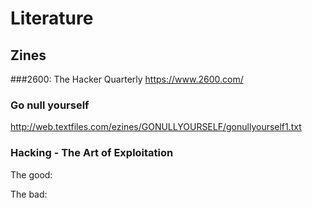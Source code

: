 # Literature


## Zines


###2600: The Hacker Quarterly
https://www.2600.com/


### Go null yourself
http://web.textfiles.com/ezines/GONULLYOURSELF/gonullyourself1.txt

### Hacking - The Art of Exploitation
The good:

The bad:
